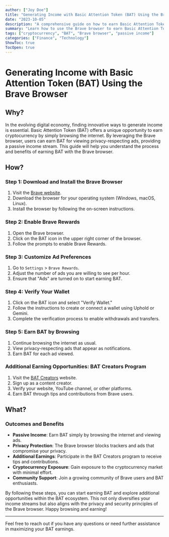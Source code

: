 ```yaml
---
author: ["Joy Doe"]
title: "Generating Income with Basic Attention Token (BAT) Using the Brave Browser"
date: "2023-10-05"
description: "A comprehensive guide on how to earn Basic Attention Token (BAT) using the Brave browser, including steps to get started and additional earning opportunities."
summary: "Learn how to use the Brave browser to earn Basic Attention Token (BAT) and explore additional ways to maximize your cryptocurrency earnings."
tags: ["cryptocurrency", "BAT", "Brave browser", "passive income"]
categories: ["Finance", "Technology"]
ShowToc: true
TocOpen: true
---
```


# Generating Income with Basic Attention Token (BAT) Using the Brave Browser

## Why?

In the evolving digital economy, finding innovative ways to generate income is essential. Basic Attention Token (BAT) offers a unique opportunity to earn cryptocurrency by simply browsing the internet. By leveraging the Brave browser, users can earn BAT for viewing privacy-respecting ads, providing a passive income stream. This guide will help you understand the process and benefits of earning BAT with the Brave browser.

## How?

### Step 1: Download and Install the Brave Browser

1. Visit the [Brave website](https://brave.com/).
2. Download the browser for your operating system (Windows, macOS, Linux).
3. Install the browser by following the on-screen instructions.

### Step 2: Enable Brave Rewards

1. Open the Brave browser.
2. Click on the BAT icon in the upper right corner of the browser.
3. Follow the prompts to enable Brave Rewards.

### Step 3: Customize Ad Preferences

1. Go to `Settings` > `Brave Rewards`.
2. Adjust the number of ads you are willing to see per hour.
3. Ensure that "Ads" are turned on to start earning BAT.

### Step 4: Verify Your Wallet

1. Click on the BAT icon and select "Verify Wallet."
2. Follow the instructions to create or connect a wallet using Uphold or Gemini.
3. Complete the verification process to enable withdrawals and transfers.

### Step 5: Earn BAT by Browsing

1. Continue browsing the internet as usual.
2. View privacy-respecting ads that appear as notifications.
3. Earn BAT for each ad viewed.

### Additional Earning Opportunities: BAT Creators Program

1. Visit the [BAT Creators](https://creators.brave.com/) website.
2. Sign up as a content creator.
3. Verify your website, YouTube channel, or other platforms.
4. Earn BAT through tips and contributions from Brave users.

## What?

### Outcomes and Benefits

- **Passive Income**: Earn BAT simply by browsing the internet and viewing ads.
- **Privacy Protection**: The Brave browser blocks trackers and ads that compromise your privacy.
- **Additional Earnings**: Participate in the BAT Creators program to receive tips and contributions.
- **Cryptocurrency Exposure**: Gain exposure to the cryptocurrency market with minimal effort.
- **Community Support**: Join a growing community of Brave users and BAT enthusiasts.

By following these steps, you can start earning BAT and explore additional opportunities within the BAT ecosystem. This not only diversifies your income streams but also aligns with the privacy and security principles of the Brave browser. Happy browsing and earning!

---

Feel free to reach out if you have any questions or need further assistance in maximizing your BAT earnings.